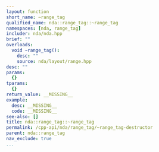 ```yaml
---
layout: function
short_name: ~range_tag
qualified_name: nda::range_tag::~range_tag
namespaces: [nda, range_tag]
includer: nda/nda.hpp
brief: ""
overloads:
  void ~range_tag():
    desc: ""
    source: nda/layout/range.hpp
desc: ""
params:
  {}
tparams:
  {}
return_value: __MISSING__
example:
  desc: __MISSING__
  code: __MISSING__
see-also: []
title: nda::range_tag::~range_tag
permalink: /cpp-api/nda/range_tag/~range_tag-destructor
parent: nda::range_tag
nav_exclude: true
...
```


